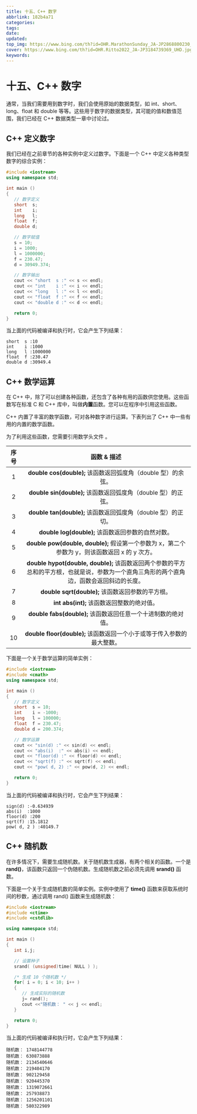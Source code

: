 ```yaml
---
title: 十五、C++ 数字
abbrlink: 182b4a71
categories: 
tags: 
date: 
updated: 
top_img: https://www.bing.com/th?id=OHR.MarathonSunday_JA-JP2868800230_UHD.jpg
cover: https://www.bing.com/th?id=OHR.Ritto2022_JA-JP3184739369_UHD.jpg
keywords: 
---
```

# 十五、C++ 数字

通常，当我们需要用到数字时，我们会使用原始的数据类型，如 int、short、long、float 和 double 等等。这些用于数字的数据类型，其可能的值和数值范围，我们已经在 C++ 数据类型一章中讨论过。

## C++ 定义数字

我们已经在之前章节的各种实例中定义过数字。下面是一个 C++ 中定义各种类型数字的综合实例：

```c++
#include <iostream>
using namespace std;

int main ()
{
   // 数字定义
   short  s;
   int    i;
   long   l;
   float  f;
   double d;

   // 数字赋值
   s = 10;      
   i = 1000;    
   l = 1000000; 
   f = 230.47;  
   d = 30949.374;

   // 数字输出
   cout << "short  s :" << s << endl;
   cout << "int    i :" << i << endl;
   cout << "long   l :" << l << endl;
   cout << "float  f :" << f << endl;
   cout << "double d :" << d << endl;

   return 0;
}
```

当上面的代码被编译和执行时，它会产生下列结果：

```
short  s :10
int    i :1000
long   l :1000000
float  f :230.47
double d :30949.4
```

## C++ 数学运算

在 C++ 中，除了可以创建各种函数，还包含了各种有用的函数供您使用。这些函数写在标准 C 和 C++ 库中，叫做**内置**函数。您可以在程序中引用这些函数。

C++ 内置了丰富的数学函数，可对各种数字进行运算。下表列出了 C++ 中一些有用的内置的数学函数。

为了利用这些函数，您需要引用数学头文件 。

| 序号 |                         函数 & 描述                          |
| :--: | :----------------------------------------------------------: |
|  1   | **double cos(double);** 该函数返回弧度角（double 型）的余弦。 |
|  2   | **double sin(double);** 该函数返回弧度角（double 型）的正弦。 |
|  3   | **double tan(double);** 该函数返回弧度角（double 型）的正切。 |
|  4   |      **double log(double);** 该函数返回参数的自然对数。      |
|  5   | **double pow(double, double);** 假设第一个参数为 x，第二个参数为 y，则该函数返回 x 的 y 次方。 |
|  6   | **double hypot(double, double);** 该函数返回两个参数的平方总和的平方根，也就是说，参数为一个直角三角形的两个直角边，函数会返回斜边的长度。 |
|  7   |      **double sqrt(double);** 该函数返回参数的平方根。       |
|  8   |          **int abs(int);** 该函数返回整数的绝对值。          |
|  9   | **double fabs(double);** 该函数返回任意一个十进制数的绝对值。 |
|  10  | **double floor(double);** 该函数返回一个小于或等于传入参数的最大整数。 |

下面是一个关于数学运算的简单实例：

```c++
#include <iostream>
#include <cmath>
using namespace std;

int main ()
{
   // 数字定义
   short  s = 10;
   int    i = -1000;
   long   l = 100000;
   float  f = 230.47;
   double d = 200.374;

   // 数学运算
   cout << "sin(d) :" << sin(d) << endl;
   cout << "abs(i)  :" << abs(i) << endl;
   cout << "floor(d) :" << floor(d) << endl;
   cout << "sqrt(f) :" << sqrt(f) << endl;
   cout << "pow( d, 2) :" << pow(d, 2) << endl;

   return 0;
}
```

当上面的代码被编译和执行时，它会产生下列结果：

```
sign(d) :-0.634939
abs(i)  :1000
floor(d) :200
sqrt(f) :15.1812
pow( d, 2 ) :40149.7
```

## C++ 随机数

在许多情况下，需要生成随机数。关于随机数生成器，有两个相关的函数。一个是 **rand()**，该函数只返回一个伪随机数。生成随机数之前必须先调用 **srand()** 函数。

下面是一个关于生成随机数的简单实例。实例中使用了 **time()** 函数来获取系统时间的秒数，通过调用 rand() 函数来生成随机数：

```c++
#include <iostream>
#include <ctime>
#include <cstdlib>

using namespace std;

int main ()
{
   int i,j;

   // 设置种子
   srand( (unsigned)time( NULL ) );

   /* 生成 10 个随机数 */
   for( i = 0; i < 10; i++ )
   {
      // 生成实际的随机数
      j= rand();
      cout <<"随机数： " << j << endl;
   }

   return 0;
} 
```

当上面的代码被编译和执行时，它会产生下列结果：

```
随机数： 1748144778
随机数： 630873888
随机数： 2134540646
随机数： 219404170
随机数： 902129458
随机数： 920445370
随机数： 1319072661
随机数： 257938873
随机数： 1256201101
随机数： 580322989
```